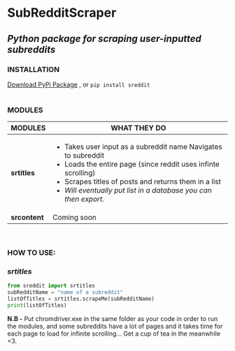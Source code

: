 # SubRedditScraper
## *Python package for scraping user-inputted subreddits*

### **INSTALLATION**

[Download PyPi Package](https://pypi.org/project/sreddit/#files) , or
```pip install sreddit```
<br><br>

### **MODULES**

MODULES | WHAT THEY DO
------------ | -------------
**srtitles** | <ul><li>Takes user input as a subreddit name Navigates to subreddit</li><li>Loads the entire page (since reddit uses infinte scrolling)</li><li>Scrapes titles of posts and returns them in a list</li><li>_Will eventually put list in a database you can then export._</li></ul>
**srcontent** | Coming soon

<br>

### **HOW TO USE:**
### _srtitles_

```python
from sreddit import srtitles
subRedditName = "name of a subreddit"
listOfTitles = srtitles.scrapeMe(subRedditName)
print(listOfTitles)
```
<b>N.B -</b> Put chromdriver.exe in the same folder as your code in order to run the modules, and some subreddits have a lot of pages and it takes time for each page to load for infinite scrolling... Get a cup of tea in the meanwhile <3.




